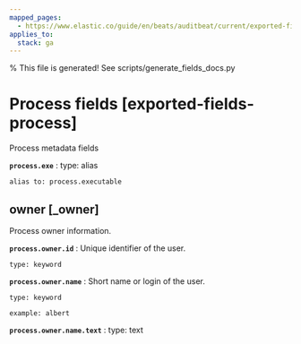 ```yaml
---
mapped_pages:
  - https://www.elastic.co/guide/en/beats/auditbeat/current/exported-fields-process.html
applies_to:
  stack: ga
---
```


% This file is generated! See scripts/generate_fields_docs.py

# Process fields [exported-fields-process]

Process metadata fields

**`process.exe`**
:   type: alias

    alias to: process.executable


## owner [_owner]

Process owner information.

**`process.owner.id`**
:   Unique identifier of the user.

    type: keyword


**`process.owner.name`**
:   Short name or login of the user.

    type: keyword

    example: albert


**`process.owner.name.text`**
:   type: text


